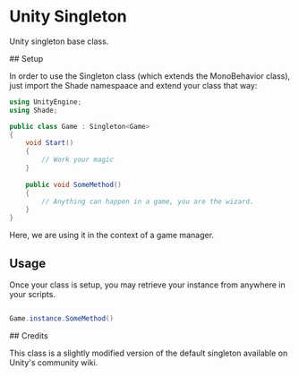 # Unity Singleton

Unity singleton base class.

## Setup

In order to use the Singleton class (which extends the MonoBehavior class), just import the Shade namespaace and extend your class that way:

```csharp
using UnityEngine;
using Shade;

public class Game : Singleton<Game>
{
    void Start()
    {
        // Work your magic
    }
    
    public void SomeMethod()
    {
        // Anything can happen in a game, you are the wizard.
    }
}
```

Here, we are using it in the context of a game manager.

## Usage

Once your class is setup, you may retrieve your instance from anywhere in your scripts.

```csharp

Game.instance.SomeMethod()
```

## Credits

This class is a slightly modified version of the default singleton available on Unity's community wiki.
